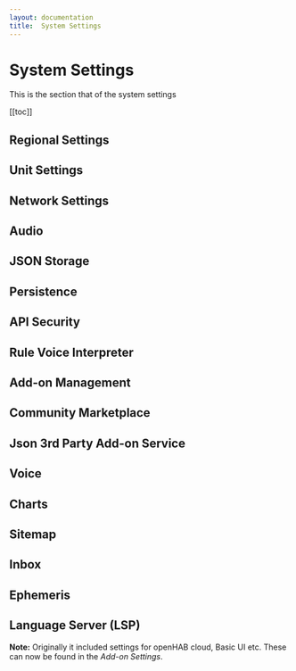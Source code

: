 ```yaml
---
layout: documentation
title:  System Settings
---
```


# System Settings

This is the section that of the system settings

  [[toc]]

## Regional Settings

## Unit Settings

## Network Settings

## Audio

## JSON Storage

## Persistence

## API Security

## Rule Voice Interpreter

## Add-on Management

## Community Marketplace

## Json 3rd Party Add-on Service

## Voice

## Charts

## Sitemap

## Inbox

## Ephemeris

## Language Server (LSP)

**Note:** Originally it included settings for openHAB cloud, Basic UI etc.
These can now be found in the _Add-on Settings_.
